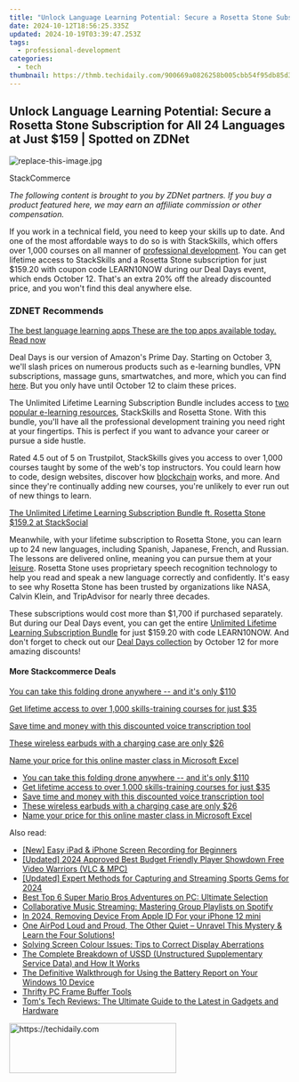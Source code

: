 ```yaml
---
title: "Unlock Language Learning Potential: Secure a Rosetta Stone Subscription for All 24 Languages at Just $159 | Spotted on ZDNet"
date: 2024-10-12T18:56:25.335Z
updated: 2024-10-19T03:39:47.253Z
tags:
  - professional-development
categories:
  - tech
thumbnail: https://thmb.techidaily.com/900669a0826258b005cbb54f95db85d32c0fe952715d9bffb54b8b7633050cc8.jpg
---
```


## Unlock Language Learning Potential: Secure a Rosetta Stone Subscription for All 24 Languages at Just $159 | Spotted on ZDNet

![replace-this-image.jpg](https://www.zdnet.com/a/img/resize/97e7c0a141ea7981b92fa561a7b35e520a5521c1/2022/10/07/da4084b9-034f-48c9-997d-a3a4db46ad4c/zd-unlimited-lifetime-learning.jpg?auto=webp&width=1280)

StackCommerce

_The following content is brought to you by ZDNet partners. If you buy a product featured here, we may earn an affiliate commission or other compensation._

If you work in a technical field, you need to keep your skills up to date. And one of the most affordable ways to do so is with StackSkills, which offers over 1,000 courses on all manner of [professional development](https://stacksocial.com/sales/the-unlimited-lifetime-learning-subscription-bundle-ft-rosetta-stone?utm%5Fsource=zdnet.com&utm%5Fmedium=referral&utm%5Fcampaign=the-unlimited-lifetime-learning-subscription-bundle-ft-rosetta-stone&utm%5Fterm=scsf-556901&utm%5Fcontent=a0x1P000004yWifQAE&scsonar=1&aid=a-ceempx7z). You can get lifetime access to StackSkills and a Rosetta Stone subscription for just $159.20 with coupon code LEARN10NOW during our Deal Days event, which ends October 12\. That's an extra 20% off the already discounted price, and you won't find this deal anywhere else. 

### **ZDNET** Recommends

[The best language learning apps These are the top apps available today.  Read now](https://www.zdnet.com/article/best-language-learning-app/)

Deal Days is our version of Amazon's Prime Day. Starting on October 3, we'll slash prices on numerous products such as e-learning bundles, VPN subscriptions, massage guns, smartwatches, and more, which you can find [here](https://stacksocial.com/collections/deal-days?aid=a-ceempx7z&utm%5Fsource=zdnet.com&utm%5Fmedium=referral&utm%5Fcampaign=deal-days). But you only have until October 12 to claim these prices.

The Unlimited Lifetime Learning Subscription Bundle includes access to [two popular e-learning resources](https://stacksocial.com/sales/the-unlimited-lifetime-learning-subscription-bundle-ft-rosetta-stone?utm%5Fsource=zdnet.com&utm%5Fmedium=referral&utm%5Fcampaign=the-unlimited-lifetime-learning-subscription-bundle-ft-rosetta-stone&utm%5Fterm=scsf-556901&utm%5Fcontent=a0x1P000004yWifQAE&scsonar=1&aid=a-ceempx7z), StackSkills and Rosetta Stone. With this bundle, you'll have all the professional development training you need right at your fingertips. This is perfect if you want to advance your career or pursue a side hustle.

Rated 4.5 out of 5 on Trustpilot, StackSkills gives you access to over 1,000 courses taught by some of the web's top instructors. You could learn how to code, design websites, discover how [blockchain](https://www.zdnet.com/finance/blockchain/the-future-of-money-where-blockchain-and-cryptocurrency-will-take-us-next/) works, and more. And since they're continually adding new courses, you're unlikely to ever run out of new things to learn.

[The Unlimited Lifetime Learning Subscription Bundle ft. Rosetta Stone $159.2 at StackSocial](https://stacksocial.com/sales/the-unlimited-lifetime-learning-subscription-bundle-ft-rosetta-stone?utm%5Fsource=zdnet.com&utm%5Fmedium=referral&utm%5Fcampaign=the-unlimited-lifetime-learning-subscription-bundle-ft-rosetta-stone&utm%5Fterm=scsf-556901&utm%5Fcontent=a0x1P000004yWifQAE&scsonar=1&aid=a-ceempx7z)

Meanwhile, with your lifetime subscription to Rosetta Stone, you can learn up to 24 new languages, including Spanish, Japanese, French, and Russian. The lessons are delivered online, meaning you can pursue them at your [leisure](https://www.zdnet.com/article/get-24-percent-off-this-4k-golf-simulator-before-august-24-and-donate-to-charity/). Rosetta Stone uses proprietary speech recognition technology to help you read and speak a new language correctly and confidently. It's easy to see why Rosetta Stone has been trusted by organizations like NASA, Calvin Klein, and TripAdvisor for nearly three decades. 

These subscriptions would cost more than $1,700 if purchased separately. But during our Deal Days event, you can get the entire [Unlimited Lifetime Learning Subscription Bundle](https://stacksocial.com/sales/the-unlimited-lifetime-learning-subscription-bundle-ft-rosetta-stone?utm%5Fsource=zdnet.com&utm%5Fmedium=referral&utm%5Fcampaign=the-unlimited-lifetime-learning-subscription-bundle-ft-rosetta-stone&utm%5Fterm=scsf-556901&utm%5Fcontent=a0x1P000004yWifQAE&scsonar=1&aid=a-ceempx7z) for just $159.20 with code LEARN10NOW. And don't forget to check out our [Deal Days collection](https://stacksocial.com/collections/deal-days?aid=a-ceempx7z&utm%5Fsource=zdnet.com&utm%5Fmedium=referral&utm%5Fcampaign=deal-days) by October 12 for more amazing discounts!

#### More Stackcommerce Deals

[You can take this folding drone anywhere -- and it's only $110](https://www.zdnet.com/article/get-a-folding-drone-you-can-take-with-you-anywhere-for-110/ "You can take this folding drone anywhere  -- and it's only $110")

[Get lifetime access to over 1,000 skills-training courses for just $35](https://www.zdnet.com/article/learn-it-coding-and-design-skills-for-just-20-with-this-course-pack/ "Get lifetime access to over 1,000 skills-training courses for just $35")

[Save time and money with this discounted voice transcription tool](https://www.zdnet.com/article/save-money-and-time-with-this-discounted-voice-transcription-tool/ "Save time and money with this discounted voice transcription tool")

[These wireless earbuds with a charging case are only $26](https://www.zdnet.com/article/get-these-wireless-earbuds-with-a-charging-case-for-just-26/ "These wireless earbuds with a charging case are only $26")

[Name your price for this online master class in Microsoft Excel](https://www.zdnet.com/article/name-your-price-for-this-online-master-class-in-microsoft-excel/ "Name your price for this online master class in Microsoft Excel")

* [You can take this folding drone anywhere -- and it's only $110](https://www.zdnet.com/article/get-a-folding-drone-you-can-take-with-you-anywhere-for-110/ "You can take this folding drone anywhere  -- and it's only $110")
* [Get lifetime access to over 1,000 skills-training courses for just $35](https://www.zdnet.com/article/learn-it-coding-and-design-skills-for-just-20-with-this-course-pack/ "Get lifetime access to over 1,000 skills-training courses for just $35")
* [Save time and money with this discounted voice transcription tool](https://www.zdnet.com/article/save-money-and-time-with-this-discounted-voice-transcription-tool/ "Save time and money with this discounted voice transcription tool")
* [These wireless earbuds with a charging case are only $26](https://www.zdnet.com/article/get-these-wireless-earbuds-with-a-charging-case-for-just-26/ "These wireless earbuds with a charging case are only $26")
* [Name your price for this online master class in Microsoft Excel](https://www.zdnet.com/article/name-your-price-for-this-online-master-class-in-microsoft-excel/ "Name your price for this online master class in Microsoft Excel")

<ins class="adsbygoogle"
     style="display:block"
     data-ad-format="autorelaxed"
     data-ad-client="ca-pub-7571918770474297"
     data-ad-slot="1223367746"></ins>

<ins class="adsbygoogle"
     style="display:block"
     data-ad-client="ca-pub-7571918770474297"
     data-ad-slot="8358498916"
     data-ad-format="auto"
     data-full-width-responsive="true"></ins>

<span class="atpl-alsoreadstyle">Also read:</span>
<div><ul>
<li><a href="https://screen-mirroring-recording.techidaily.com/new-easy-ipad-and-iphone-screen-recording-for-beginners/"><u>[New] Easy iPad & iPhone Screen Recording for Beginners</u></a></li>
<li><a href="https://fox-links.techidaily.com/updated-2024-approved-best-budget-friendly-player-showdown-free-video-warriors-vlc-and-mpc/"><u>[Updated] 2024 Approved Best Budget Friendly Player Showdown Free Video Warriors (VLC & MPC)</u></a></li>
<li><a href="https://remote-screen-capture.techidaily.com/updated-expert-methods-for-capturing-and-streaming-sports-gems-for-2024/"><u>[Updated] Expert Methods for Capturing and Streaming Sports Gems for 2024</u></a></li>
<li><a href="https://techno-recovery.techidaily.com/best-top-6-super-mario-bros-adventures-on-pc-ultimate-selection/"><u>Best Top 6 Super Mario Bros Adventures on PC: Ultimate Selection</u></a></li>
<li><a href="https://techno-recovery.techidaily.com/collaborative-music-streaming-mastering-group-playlists-on-spotify/"><u>Collaborative Music Streaming: Mastering Group Playlists on Spotify</u></a></li>
<li><a href="https://apple-account.techidaily.com/in-2024-removing-device-from-apple-id-for-your-iphone-12-mini-by-drfone-ios/"><u>In 2024, Removing Device From Apple ID For your iPhone 12 mini</u></a></li>
<li><a href="https://fox-that.techidaily.com/one-airpod-loud-and-proud-the-other-quiet-unravel-this-mystery-and-learn-the-four-solutions/"><u>One AirPod Loud and Proud, The Other Quiet – Unravel This Mystery & Learn the Four Solutions!</u></a></li>
<li><a href="https://techno-recovery.techidaily.com/solving-screen-colour-issues-tips-to-correct-display-aberrations/"><u>Solving Screen Colour Issues: Tips to Correct Display Aberrations</u></a></li>
<li><a href="https://tech-recovery.techidaily.com/the-complete-breakdown-of-ussd-unstructured-supplementary-service-data-and-how-it-works/"><u>The Complete Breakdown of USSD (Unstructured Supplementary Service Data) and How It Works</u></a></li>
<li><a href="https://techno-recovery.techidaily.com/the-definitive-walkthrough-for-using-the-battery-report-on-your-windows-10-device/"><u>The Definitive Walkthrough for Using the Battery Report on Your Windows 10 Device</u></a></li>
<li><a href="https://video-capture.techidaily.com/thrifty-pc-frame-buffer-tools/"><u>Thrifty PC Frame Buffer Tools</u></a></li>
<li><a href="https://hardware-tips.techidaily.com/toms-tech-reviews-the-ultimate-guide-to-the-latest-in-gadgets-and-hardware/"><u>Tom's Tech Reviews: The Ultimate Guide to the Latest in Gadgets and Hardware</u></a></li>
</ul></div>

<!-- affiliate ads begin -->
<a href="https://aligracehair.sjv.io/c/5597632/1918714/19272" target="_top" id="1918714">
  <img src="//a.impactradius-go.com/display-ad/19272-1918714" border="0" alt="https://techidaily.com" width="300" height="90"/>
</a>
<img height="0" width="0" src="https://aligracehair.sjv.io/i/5597632/1918714/19272" style="position:absolute;visibility:hidden;" border="0" />
<!-- affiliate ads end -->

